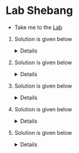 # Lab Shebang

  - Take me to the [Lab](https://kodekloud.com/courses/1029419/lectures/21506380)
  

  1. Solution is given below
    
     <details>
       
      script ./loop.sh  **`Print Numbers from 31 to 40`**
     </details>

  2. Solution is given below
    
     <details>

      script ./loop.sh  **`Prints {31..40}`**
     </details>

  3. Solution is given below
    
     <details>

     ```
       #!/bin/bash
       for i in {31..40}
       do
               echo $i
       done
     ```
     </details>

  4. Solution is given below
    
     <details>

      ```  
       print_number4.sh
      ```
     </details>

  5. Solution is given below
    
     <details>
       
       ```
       #!/bin/bash
       echo {1..10}
       ```
     </details>